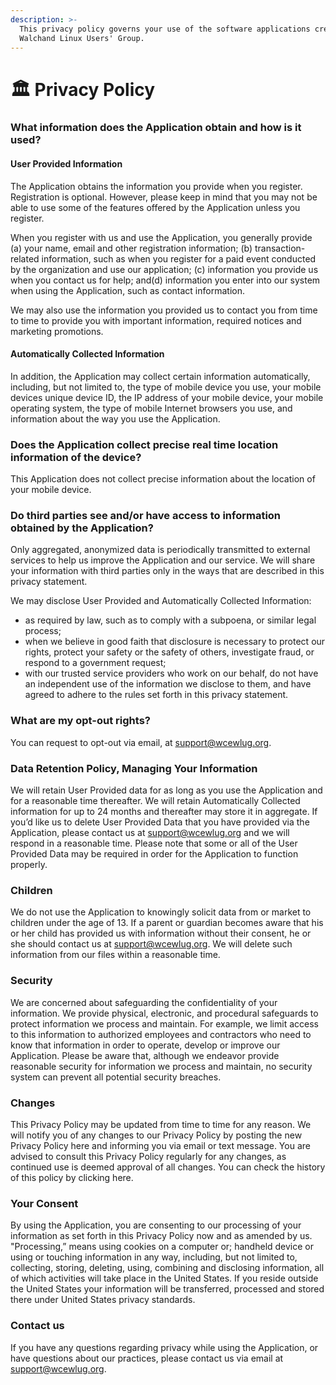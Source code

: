 ```yaml
---
description: >-
  This privacy policy governs your use of the software applications created by
  Walchand Linux Users' Group.
---
```


# 🏛 Privacy Policy

### What information does the Application obtain and how is it used?

#### User Provided Information

The Application obtains the information you provide when you register. Registration is optional. However, please keep in mind that you may not be able to use some of the features offered by the Application unless you register.

When you register with us and use the Application, you generally provide (a) your name, email and other registration information; (b) transaction-related information, such as when you register for a paid event conducted by the organization and use our application; (c) information you provide us when you contact us for help; and(d) information you enter into our system when using the Application, such as contact information.

We may also use the information you provided us to contact you from time to time to provide you with important information, required notices and marketing promotions.

#### Automatically Collected Information

In addition, the Application may collect certain information automatically, including, but not limited to, the type of mobile device you use, your mobile devices unique device ID, the IP address of your mobile device, your mobile operating system, the type of mobile Internet browsers you use, and information about the way you use the Application.

### Does the Application collect precise real time location information of the device?

This Application does not collect precise information about the location of your mobile device.

### Do third parties see and/or have access to information obtained by the Application?

Only aggregated, anonymized data is periodically transmitted to external services to help us improve the Application and our service. We will share your information with third parties only in the ways that are described in this privacy statement.

We may disclose User Provided and Automatically Collected Information:

* as required by law, such as to comply with a subpoena, or similar legal process;
* when we believe in good faith that disclosure is necessary to protect our rights, protect your safety or the safety of others, investigate fraud, or respond to a government request;
* with our trusted service providers who work on our behalf, do not have an independent use of the information we disclose to them, and have agreed to adhere to the rules set forth in this privacy statement.

### What are my opt-out rights?

You can request to opt-out via email, at [support@wcewlug.org](mailto:support@wcewlug.org).

### Data Retention Policy, Managing Your Information

We will retain User Provided data for as long as you use the Application and for a reasonable time thereafter. We will retain Automatically Collected information for up to 24 months and thereafter may store it in aggregate. If you’d like us to delete User Provided Data that you have provided via the Application, please contact us at [support@wcewlug.org](mailto:support@wcewlug.org) and we will respond in a reasonable time. Please note that some or all of the User Provided Data may be required in order for the Application to function properly.

### Children

We do not use the Application to knowingly solicit data from or market to children under the age of 13. If a parent or guardian becomes aware that his or her child has provided us with information without their consent, he or she should contact us at [support@wcewlug.org](mailto:support@wcewlug.org). We will delete such information from our files within a reasonable time.

### Security

We are concerned about safeguarding the confidentiality of your information. We provide physical, electronic, and procedural safeguards to protect information we process and maintain. For example, we limit access to this information to authorized employees and contractors who need to know that information in order to operate, develop or improve our Application. Please be aware that, although we endeavor provide reasonable security for information we process and maintain, no security system can prevent all potential security breaches.

### Changes

This Privacy Policy may be updated from time to time for any reason. We will notify you of any changes to our Privacy Policy by posting the new Privacy Policy here and informing you via email or text message. You are advised to consult this Privacy Policy regularly for any changes, as continued use is deemed approval of all changes. You can check the history of this policy by clicking here.

### Your Consent

By using the Application, you are consenting to our processing of your information as set forth in this Privacy Policy now and as amended by us. "Processing,” means using cookies on a computer or; handheld device or using or touching information in any way, including, but not limited to, collecting, storing, deleting, using, combining and disclosing information, all of which activities will take place in the United States. If you reside outside the United States your information will be transferred, processed and stored there under United States privacy standards.

### Contact us

If you have any questions regarding privacy while using the Application, or have questions about our practices, please contact us via email at [support@wcewlug.org](mailto:support@wcewlug.org).


